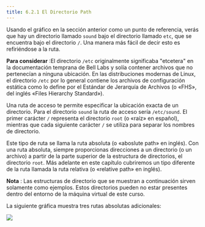 ```yaml
---
title: 6.2.1 El Directorio Path
---
```


Usando el gráfico en la sección anterior como un punto de referencia, verás que hay un directorio llamado `sound` bajo el directorio llamado `etc`, que se encuentra bajo el directorio `/`. Una manera más fácil de decir esto es refiriéndose a la ruta.

**Para considerar** :El directorio `/etc` originalmente significaba "etcetera" en la documentación temprana de Bell Labs y solía contener archivos que no pertenecían a ninguna ubicación. En las distribuciones modernas de Linux, el directorio `/etc` por lo general contiene los archivos de configuración estática como lo define por el Estándar de Jerarquía de Archivos (o «FHS», del inglés «Files Hierarchy Standard»).

Una ruta de acceso te permite especificar la ubicación exacta de un directorio. Para el directorio `sound` la ruta de acceso sería `/etc/sound`. El primer carácter `/` representa el directorio `root` (o «raíz» en español), mientras que cada siguiente carácter `/` se utiliza para separar los nombres de directorio.

Este tipo de ruta se llama la ruta absoluta (o «aboslute path» en inglés). Con una ruta absoluta, siempre proporcionas direcciones a un directorio (o un archivo) a partir de la parte superior de la estructura de directorios, el directorio `root`. Más adelante en este capítulo cubriremos un tipo diferente de la ruta llamada la ruta relativa (o «relative path» en inglés).

**Nota** : Las estructuras de directorio que se muestran a continuación sirven solamente como ejemplos. Estos directorios pueden no estar presentes dentro del entorno de la máquina virtual de este curso.

La siguiente gráfica muestra tres rutas absolutas adicionales:

![](https://ndg-content-dev.s3.amazonaws.com/media/images/6.3.1_1.png)
